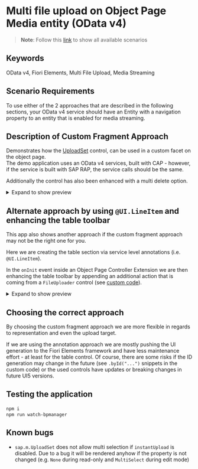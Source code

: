 # Multi file upload on Object Page Media entity (OData v4)

> **Note**: Follow this [link](https://github.com/stockbal/fiori-samples/tree/main) to show all available scenarios

## Keywords

OData v4, Fiori Elements, Multi File Upload, Media Streaming

## Scenario Requirements

To use either of the 2 approaches that are described in the following sections, your OData v4 service should have an Entity with a navigation property to an entity that is enabled for media streaming.

## Description of Custom Fragment Approach

Demonstrates how the [UploadSet](https://ui5.sap.com/#/api/sap.m.upload.UploadSet) control, can be used in a custom facet on the object page.  
The demo application uses an OData v4 services, built with CAP - however, if the service is built with SAP RAP, the service calls should be the same.

Additionally the control has also been enhanced with a multi delete option.

<details>
<summary>Expand to show preview</summary>

### Preview of Custom Fragment

![Custom Fragment Preview](docs/images/app_preview.gif)

</details>

## Alternate approach by using `@UI.LineItem` and enhancing the table toolbar

This app also shows another approach if the custom fragment approach may not be the right one for you.

Here we are creating the table section via service level annotations (i.e. `@UI.LineItem`).

In the `onInit` event inside an Object Page Controller Extension we are then enhancing the table toolbar by appending an additional action that is coming from a `FileUploader` control (see [custom code](./app/bpmanager/webapp/ext/util/UploadHelper.ts)).

<details>
<summary>Expand to show preview</summary>

### Preview of Annotation Table

![Table Annotation + Toolbar Enhancement](docs/images/fe_table_preview.gif)

</details>

## Choosing the correct approach

By choosing the custom fragment approach we are more flexible in regards to representation and even the upload target.

If we are using the annotation approach we are mostly pushing the UI generation to the Fiori Elements framework and have less maintenance effort  - at least for the table control. Of course, there are some risks if the ID generation may change in the future (see `.byId("...")` snippets in the custom code) or the used controls have updates or breaking changes in future UI5 versions.

## Testing the application

```shell
npm i
npm run watch-bpmanager
```

## Known bugs

- `sap.m.UploadSet` does not allow multi selection if `instantUpload` is disabled. Due to a bug it will be rendered anyhow if the property is not changed (e.g. `None` during read-only and `MultiSelect` during edit mode)

